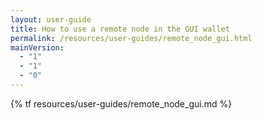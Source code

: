 ```yaml
---
layout: user-guide
title: How to use a remote node in the GUI wallet
permalink: /resources/user-guides/remote_node_gui.html
mainVersion:
  - "1"
  - "1"
  - "0"
---
```


{% tf resources/user-guides/remote_node_gui.md %}